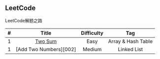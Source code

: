 ## LeetCode
LeetCode解题之路

| # | Title | Difficulty | Tag |
| :-----:| :----: | :----: | :----: |
| 1 | [Two Sum][001] | Easy | Array & Hash Table |
| 1 | [Add Two Numbers][002] | Medium | Linked List |









[001]: https://github.com/mocHeart/leetcode/tree/master/src/leetBank/_001
[001]: https://github.com/mocHeart/leetcode/tree/master/src/leetBank/_002